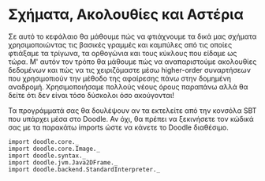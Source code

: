 # Σχήματα, Ακολουθίες και Αστέρια

Σε αυτό το κεφάλαιο θα μάθουμε πώς να φτιάχνουμε τα δικά μας σχήματα χρησιμοποιώντας τις βασικές γραμμές και καμπύλες από τις οποίες φτιάξαμε τα τρίγωνα, τα ορθογώνια και τους κύκλους που είδαμε ως τώρα.
Μ' αυτόν τον τρόπο θα μάθουμε πώς να αναπαριστούμε ακολουθίες δεδομένων και πώς να τις χειριζόμαστε μέσω higher-order συναρτήσεων που χρησιμοπιούν την μέθοδο της αφαίρεσης πάνω στην δομημένη αναδρομή.
Χρησιμοποιήσαμε πολλούς νέους όρους παραπάνω αλλά θα δείτε ότι δεν είναι τόσο δύσκολοι όσο ακούγονται!

<div class="callout callout-info">
Τα προγράμματά σας θα δουλέψουν αν τα εκτελείτε από την κονσόλα SBT που υπάρχει μέσα στο Doodle. Αν όχι, θα πρέπει να ξεκινήσετε τον κώδικά σας με τα παρακάτω imports ώστε να κάνετε το Doodle διαθέσιμο.

```tut:silent
import doodle.core._
import doodle.core.Image._
import doodle.syntax._
import doodle.jvm.Java2DFrame._
import doodle.backend.StandardInterpreter._
```
</div>

